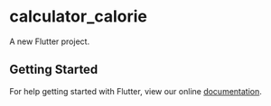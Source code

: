 # calculator_calorie

A new Flutter project.

## Getting Started

For help getting started with Flutter, view our online
[documentation](https://flutter.io/).
